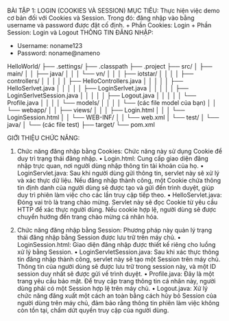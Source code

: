 ﻿BÀI TẬP 1: LOGIN (COOKIES VÀ SESSION)
MỤC TIÊU: 
Thực hiện việc demo cơ bản đối với Cookies và Session. Trong đó: đăng nhập vào bằng username và password được đặt cố định. 
	+ Phần Cookies: Login
	+ Phần Session: Login và Logout
THÔNG TIN ĐĂNG NHẬP:
- Username: noname123
- Password: noname@nameno

HelloWorld/
├── .settings/
├── .classpath
├── .project
├── src/
│   ├── main/
│   │   ├── java/
│   │   │   └── vn/
│   │   │       ├── iotstar/
│   │   │       │   ├── controllers/
│   │   │       │   │   ├── HelloControllers.java
│   │   │       │   │   ├── HelloSerlvet.java
│   │   │       │   │   ├── LoginSerlvet.java
│   │   │       │   │   ├── LoginSerlvetSession.java
│   │   │       │   │   ├── Logout.java
│   │   │       │   │   └── Profile.java
│   │   │       │   └── models/
│   │   │       │       └── (các file model của bạn)
│   │   └── webapp/
│   │       ├── views/
│   │       │   ├── Login.html
│   │       │   └── LoginSession.html
│   │       └── WEB-INF/
│   │           └── web.xml 
│   └── test/
│       └── java/
│           └── (các file test)
├── target/
└── pom.xml


GIỚI THIỆU CHỨC NĂNG:
1. Chức năng đăng nhập bằng Cookies:
Chức năng này sử dụng Cookie để duy trì trạng thái đăng nhập.
• Login.html: Cung cấp giao diện đăng nhập trực quan, nơi người dùng nhập thông tin tài khoản của họ.
• LoginServlet.java: Sau khi người dùng gửi thông tin, servlet này sẽ xử lý và xác thực dữ liệu. Nếu đăng nhập thành công, một Cookie chứa thông tin định danh của người dùng sẽ được tạo và gửi đến trình duyệt, giúp duy trì phiên làm việc cho các lần truy cập tiếp theo.
• HelloServlet.java: Đóng vai trò là trang chào mừng. Servlet này sẽ đọc Cookie từ yêu cầu HTTP để xác thực người dùng. Nếu cookie hợp lệ, người dùng sẽ được chuyển hướng đến trang chào mừng cá nhân hóa.

2. Chức năng đăng nhập bằng Session:
Phương pháp này quản lý trạng thái đăng nhập bằng Session được lưu trữ trên máy chủ.
• LoginSession.html: Giao diện đăng nhập được thiết kế riêng cho luồng xử lý bằng Session.
• LoginServletSession.java: Sau khi xác thực thông tin đăng nhập thành công, servlet này sẽ tạo một Session trên máy chủ. Thông tin của người dùng sẽ được lưu trữ trong session này, và một ID session duy nhất sẽ được gửi về trình duyệt.
• Profile.java: Đây là một trang yêu cầu bảo mật. Để truy cập trang thông tin cá nhân này, người dùng phải có một Session hợp lệ trên máy chủ.
• Logout.java: Xử lý chức năng đăng xuất một cách an toàn bằng cách hủy bỏ Session của người dùng trên máy chủ, đảm bảo rằng thông tin phiên làm việc không còn tồn tại, chấm dứt quyền truy cập của người dùng.

